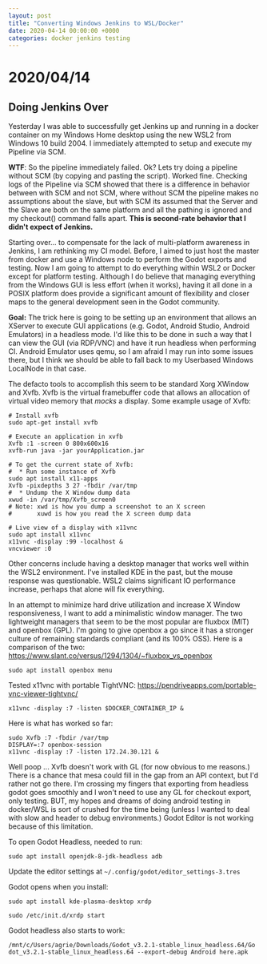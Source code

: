 ```yaml
---
layout: post
title: "Converting Windows Jenkins to WSL/Docker"
date: 2020-04-14 00:00:00 +0000
categories: docker jenkins testing
---
```

<!-- desc: Converting Windows Jenkins to WSL/Docker -->
# 2020/04/14

## Doing Jenkins Over

Yesterday I was able to successfully get Jenkins up and running in a docker container on my Windows Home desktop using the new WSL2 from Windows 10 build 2004. I immediately attempted to setup and execute my Pipeline via SCM.

**WTF**: So the pipeline immediately failed. Ok? Lets try doing a pipeline without SCM (by copying and pasting the script). Worked fine. Checking logs of the Pipeline via SCM showed that there is a difference in behavior between with SCM and not SCM, where without SCM the pipeline makes no assumptions about the slave, but with SCM its assumed that the Server and the Slave are both on the same platform and all the pathing is ignored and my checkout() command falls apart. **This is second-rate behavior that I didn't expect of Jenkins.**

Starting over... to compensate for the lack of multi-platform awareness in Jenkins, I am rethinking my CI model. Before, I aimed to just host the master from docker and use a Windows node to perform the Godot exports and testing. Now I am going to attempt to do everything within WSL2 or Docker except for platform testing. Although I do believe that managing everything from the Windows GUI is less effort (when it works), having it all done in a POSIX platform does provide a significant amount of flexibility and closer maps to the general development seen in the Godot community.

**Goal:** The trick here is going to be setting up an environment that allows an XServer to execute GUI applications (e.g. Godot, Android Studio, Android Emulators) in a headless mode. I'd like this to be done in such a way that I can view the GUI (via RDP/VNC) and have it run headless when performing CI. Android Emulator uses qemu, so I am afraid I may run into some issues there, but I think we should be able to fall back to my Userbased Windows LocalNode in that case.

The defacto tools to accomplish this seem to be standard Xorg XWindow and Xvfb. Xvfb is the virtual framebuffer code that allows an allocation of virtual video memory that *mocks* a display. Some example usage of Xvfb:

```
# Install xvfb
sudo apt-get install xvfb

# Execute an application in xvfb
Xvfb :1 -screen 0 800x600x16
xvfb-run java -jar yourApplication.jar

# To get the current state of Xvfb:
#  * Run some instance of Xvfb
sudo apt install x11-apps
Xvfb -pixdepths 3 27 -fbdir /var/tmp
#  * Undump the X Window dump data
xwud -in /var/tmp/Xvfb_screen0
# Note: xwd is how you dump a screenshot to an X screen
#       xuwd is how you read the X screen dump data

# Live view of a display with x11vnc
sudo apt install x11vnc
x11vnc -display :99 -localhost &
vncviewer :0
```

Other concerns include having a desktop manager that works well within the WSL2 environment. I've installed KDE in the past, but the mouse response was questionable. WSL2 claims significant IO performance increase, perhaps that alone will fix everything.

In an attempt to minimize hard drive utilization and increase X Window responsiveness, I want to add a minimalistic window manager. The two lightweight managers that seem to be the most popular are fluxbox (MIT) and openbox (GPL). I'm going to give openbox a go since it has a stronger culture of remaining standards compliant (and its 100% OSS). Here is a comparison of the two: https://www.slant.co/versus/1294/1304/~fluxbox_vs_openbox

`sudo apt install openbox menu` 

Tested x11vnc with portable TightVNC: https://pendriveapps.com/portable-vnc-viewer-tightvnc/

`x11vnc -display :7 -listen $DOCKER_CONTAINER_IP &`

Here is what has worked so far:

```
sudo Xvfb :7 -fbdir /var/tmp
DISPLAY=:7 openbox-session
x11vnc -display :7 -listen 172.24.30.121 &
```

Well poop ... Xvfb doesn't work with GL (for now obvious to me reasons.) There is a chance that mesa could fill in the gap from an API context, but I'd rather not go there. I'm crossing my fingers that exporting from headless godot goes smoothly and I won't need to use any GL for checkout export, only testing. BUT, my hopes and dreams of doing android testing in docker/WSL is sort of  crushed for the time being (unless I wanted to deal with slow and header to debug environments.) Godot Editor is not working because of this limitation.

To open Godot Headless, needed to run:

`sudo apt install openjdk-8-jdk-headless adb`

Update the editor settings at `~/.config/godot/editor_settings-3.tres`

Godot opens when you install:

`sudo apt install kde-plasma-desktop xrdp`

`sudo /etc/init.d/xrdp start`

Godot headless also starts to work:

`/mnt/c/Users/agrie/Downloads/Godot_v3.2.1-stable_linux_headless.64/Go
dot_v3.2.1-stable_linux_headless.64 --export-debug Android here.apk`
